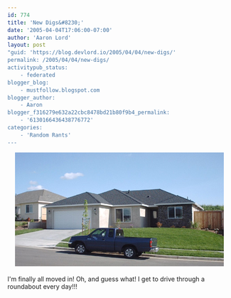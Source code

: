 ```yaml
---
id: 774
title: 'New Digs&#8230;'
date: '2005-04-04T17:06:00-07:00'
author: 'Aaron Lord'
layout: post
"guid: 'https://blog.devlord.io/2005/04/04/new-digs/'
permalink: /2005/04/04/new-digs/
activitypub_status:
    - federated
blogger_blog:
    - mustfollow.blogspot.com
blogger_author:
    - Aaron
blogger_f316279e632a22cbc8478bd21b80f9b4_permalink:
    - '6130166436438776772'
categories:
    - 'Random Rants'
---
```


<div class="separator" style="clear:both;text-align:center;"><a href="/assets/img/2011/10/new-house-001.jpg?w=300" style="margin-left:1em;margin-right:1em;"><img border="0" src="/assets/img/2011/10/new-house-001.jpg?w=300" /></a></div><br />I'm finally all moved in!  Oh, and guess what!  I get to drive through a roundabout every day!!!<div class="blogger-post-footer"><img width='1' height='1' src='' alt='' /></div>